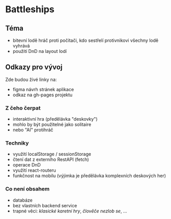 # Battleships

## Téma

- bitevní lodě hráč proti počítači, kdo sestřelí protivnikovi všechny lodě vyhrává
- použití DnD na layout lodí

## Odkazy pro vývoj

Zde budou živé linky na:
- figma návrh stránek aplikace
- odkaz na gh-pages projektu

### Z čeho čerpat

- interaktivní hra (předělávka "deskovky")
- mohlo by být použitelné jako solitaire
- nebo "AI" protihráč

### Techniky

- využití localStorage / sessionStorage
- čtení dat z externího RestAPI (fetch)
- operace DnD
- využití react-routeru
- funkčnost na mobilu (výjimka je předělávka komplexních deskových her)

### Co není obsahem 

- databáze
- bez vlastních backend service
- trapné věci: *klasické karetní hry*, *člověče nezlob se*, ...
